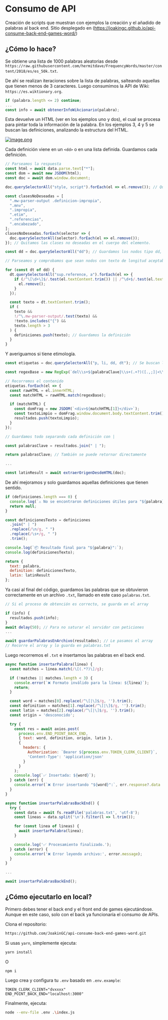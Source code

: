 # Consumo de API

Creación de scripts que muestran con ejemplos la creación y el añadido de palabras al back end. Sitio desplegado en (https://joakingc.github.io/api-consume-back-end-games-word/)

## ¿Cómo lo hace?

Se obtiene una lista de 1000 palabras aleatorias desde `https://raw.githubusercontent.com/hermitdave/FrequencyWords/master/content/2018/es/es_50k.txt`.

De ahí se realizan iteraciones sobre la lista de palabras, salteando aquellas que tienen menos de 3 caracteres. Luego consumimos la API de Wiki: `https://es.wiktionary.org`.

```javascript
if (palabra.length <= 2) continue;
...
const info = await obtenerInfoWikcionario(palabra);
```

Esta devuelve un HTML (ver en los ejemplos uno y dos), el cual se procesa para pintar toda la información de la palabra. En los ejemplos 3, 4 y 5 se buscan las definiciones, analizando la estructura del HTML.

[![image.png](https://i.postimg.cc/yd0xbtW6/image.png)](https://postimg.cc/wyT9tWhn)

Cada definición viene en un `<dd>` o en una lista definida. Guardamos cada definición.

```javascript
// Parseamos la respuesta
const html = await data.parse.text["*"];
const dom = await new JSDOM(html);
const doc = await dom.window.document;

doc.querySelectorAll("style, script").forEach(el => el.remove()); // Quitamos style y script del documento

const clasesNoDeseadas = [
  ".mw-parser-output .definicion-impropia",
  ".mnv",
  ".impropia",
  ".etim",
  ".referencias",
  ".encabezado",
];
clasesNoDeseadas.forEach(selector => {
  doc.querySelectorAll(selector).forEach(el => el.remove());
}); // Quitamos las clases no deseadas en el cuerpo del elemento.

const dd = doc.querySelectorAll("dd"); // Guardamos los nodos tipo dd, donde generalmente están las definiciones (aunque puede haber otra información)

// Parseamos y comprobamos que sean nodos con texto de longitud aceptable, además de otras verificaciones.

for (const dt of dd) {
  dt.querySelectorAll("sup.reference, a").forEach(el => {
    if (/^\[\d+\]$/.test(el.textContent.trim()) || /^\d+$/.test(el.textContent.trim())) {
      el.remove();
    }
  });

  const texto = dt.textContent.trim();
  if (
    texto &&
    !/^\.mw-parser-output/.test(texto) &&
    !texto.includes("{") &&
    texto.length > 3
  ) {
    definiciones.push(texto); // Guardamos la definición
  }
}
```

Y averiguamos si tiene etimología.

```javascript
const etiquetas = doc.querySelectorAll("p, li, dd, dt"); // Se buscan los elementos donde podría estar la etimología

const regexBase = new RegExp(`del\\s+${palabraClave}\\s+(.+?)([.,;]|<\\/|$)`, "i"); // Se genera la expresión regular para evaluar el contenido

// Recorremos el contenido
etiquetas.forEach(el => {
  const rawHTML = el.innerHTML;
  const matchHTML = rawHTML.match(regexBase);

  if (matchHTML) {
    const domFrag = new JSDOM(`<div>${matchHTML[1]}</div>`);
    const textoLimpio = domFrag.window.document.body.textContent.trim();
    resultados.push(textoLimpio);
  }
});

// Guardamos todo separando cada definición con |

const palabrasClave = resultados.join(" | ");

return palabrasClave; // También se puede retornar directamente

...

const latinResult = await extraerOrigenDesdeHTML(doc);
```

De ahí mejoramos y solo guardamos aquellas definiciones que tienen sentido.

```javascript
if (definiciones.length === 0) {
  console.log(`⚠️ No se encontraron definiciones útiles para "${palabra}".`);
  return null;
}

const definicionesTexto = definiciones
  .join(" | ")
  .replace(/\n/g, " ")      
  .replace(/\s+/g, " ")     
  .trim();                  

console.log(`📦 Resultado final para "${palabra}":`);
console.log(definicionesTexto);

return {
  text: palabra,
  definition: definicionesTexto,
  latin: latinResult
};
```

Ya casi al final del código, guardamos las palabras que se obtuvieron correctamente en un archivo `.txt`, llamado en este caso `palabras.txt`.

```javascript
// Si el proceso de obtención es correcto, se guarda en el array

if (info) {
  resultados.push(info);
}
await delay(50); // Para no saturar el servidor con peticiones
...

await guardarPalabrasEnArchivo(resultados); // Le pasamos el array
// Recorre el array y lo guarda en palabras.txt
```

Luego recorremos el `.txt` e insertamos las palabras en el back end.

```javascript
async function insertarPalabra(linea) {
  const matches = linea.match(/\[(.*?)\]/g);

  if (!matches || matches.length < 3) {
    console.error(`❌ Formato inválido para la línea: ${linea}`);
    return;
  }

  const word = matches[0].replace(/^\[|\]$/g, '').trim();
  const definition = matches[1].replace(/^\[|\]$/g, '').trim();
  const latin = matches[2].replace(/^\[|\]$/g, '').trim();
  const origin = 'desconocido'; 

  try {
    const res = await axios.post(
      process.env.END_POINT_BACK_END,
      { text: word, definition, origin, latin },
      {
        headers: {
          Authorization: `Bearer ${process.env.TOKEN_CLERK_CLIENT}`,
          'Content-Type': 'application/json'
        }
      }
    );
    console.log(`✅ Insertada: ${word}`);
  } catch (err) {
    console.error(`❌ Error insertando "${word}":`, err.response?.data || err.message);
  }
}

async function insertarPalabrasBackEnd() {
  try {
    const data = await fs.readFile('palabras.txt', 'utf-8');
    const lineas = data.split('\n').filter(l => l.trim());

    for (const linea of lineas) {
      await insertarPalabra(linea);
    }

    console.log('✅ Procesamiento finalizado.');
  } catch (error) {
    console.error('❌ Error leyendo archivo:', error.message);
  }
}

...

await insertarPalabrasBackEnd();
```

## ¿Cómo ejecutarlo en local?

Primero debes tener el back end y el front end de games ejecutándose. Aunque en este caso, solo con el back ya funcionaría el consumo de APIs.

Clona el repositorio:

```bash
https://github.com/JoakinGC/api-consume-back-end-games-word.git
```

Si usas `yarn`, simplemente ejecuta:

```bash
yarn install 
```

O

```bash
npm i
```

Luego crea y configura tu `.env` basado en `.env.example`:

```
TOKEN_CLERK_CLIENT="dvxxxx"
END_POINT_BACK_END="localhost:3000"
```

Finalmente, ejecuta:

```bash
node --env-file .env .\index.js
```
